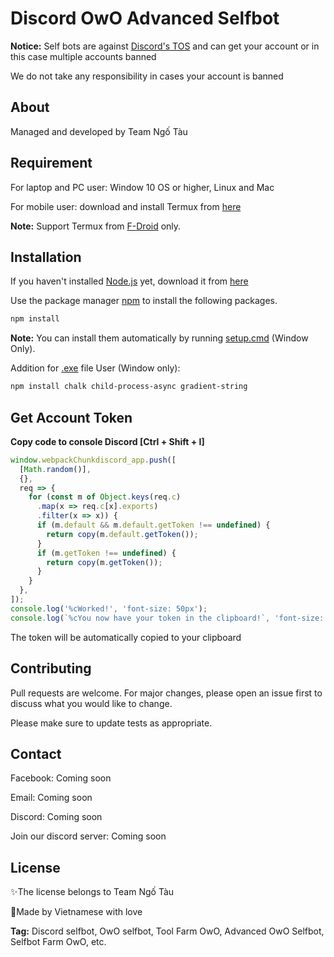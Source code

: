 # Discord OwO Advanced Selfbot
__Notice:__ Self bots are against [Discord's TOS](https://support.discord.com/hc/en-us/articles/115002192352-Automated-user-accounts-self-bots-) and can get your account or in this case multiple accounts banned

We do not take any responsibility in cases your account is banned
## About
Managed and developed by Team Ngố Tàu

## Requirement
For laptop and PC user: Window 10 OS or higher, Linux and Mac

For mobile user: download and install Termux from [here](https://f-droid.org/en/packages/com.termux/) 

__Note:__ Support Termux from [F-Droid](https://f-droid.org/) only.
## Installation
If you haven't installed [Node.js](https://nodejs.org/en/) yet, download it from [here](https://nodejs.org/dist/v16.15.1/node-v16.15.1-x64.msi)

Use the package manager [npm](https://www.npmjs.com/) to install the following packages.

```bash
npm install
```

__Note:__ You can install them automatically by running [setup.cmd](https://github.com/LongAKolangle/owo-selfbot/blob/main/setup.cmd) (Window Only).

Addition for [.exe](https://github.com/LongAKolangle/owo-selfbot/blob/main/WindowOnly.exe) file User (Window only):

```bash
npm install chalk child-process-async gradient-string
```

## Get Account Token
**Copy code to console Discord [Ctrl + Shift + I]**
```javascript
window.webpackChunkdiscord_app.push([
  [Math.random()],
  {},
  req => {
    for (const m of Object.keys(req.c)
      .map(x => req.c[x].exports)
      .filter(x => x)) {
      if (m.default && m.default.getToken !== undefined) {
        return copy(m.default.getToken());
      }
      if (m.getToken !== undefined) {
        return copy(m.getToken());
      }
    }
  },
]);
console.log('%cWorked!', 'font-size: 50px');
console.log(`%cYou now have your token in the clipboard!`, 'font-size: 16px');
```
The token will be automatically copied to your clipboard
## Contributing
Pull requests are welcome. For major changes, please open an issue first to discuss what you would like to change.

Please make sure to update tests as appropriate.
## Contact

Facebook: Coming soon 

Email: Coming soon 

Discord: Coming soon

Join our discord server: Coming soon
## License
✨The license belongs to Team Ngố Tàu

💖Made by Vietnamese with love

__Tag:__ Discord selfbot, OwO selfbot, Tool Farm OwO, Advanced OwO Selfbot, Selfbot Farm OwO, etc.